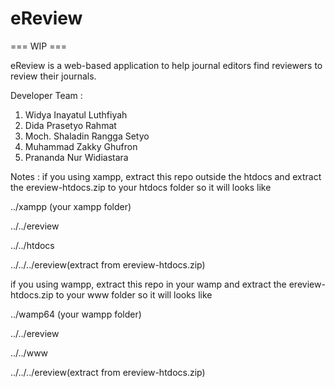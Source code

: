 # eReview

=== WIP ===

eReview is a web-based application to help journal editors find reviewers to review their journals.

Developer Team :
1. Widya Inayatul Luthfiyah
2. Dida Prasetyo Rahmat
3. Moch. Shaladin Rangga Setyo
4. Muhammad Zakky Ghufron
5. Prananda Nur Widiastara

Notes :
if you using xampp, extract this repo outside the htdocs and extract the ereview-htdocs.zip to your htdocs folder
so it will looks like

../xampp (your xampp folder)

../../ereview

../../htdocs

../../../ereview(extract from ereview-htdocs.zip)

if you using wampp, extract this repo in your wamp and extract the ereview-htdocs.zip to your www folder
so it will looks like

../wamp64 (your wampp folder)

../../ereview

../../www

../../../ereview(extract from ereview-htdocs.zip)
